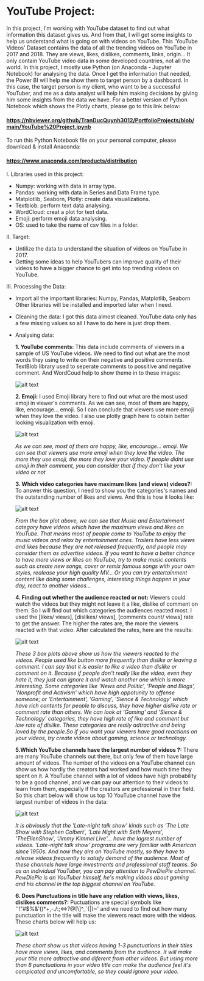 # YouTube Project:
In this project, I'm working with YouTube dataset to find out what information this dataset gives us. And from that, I will get some insights to help us understand what is going on with videos on YouTube.
This 'YouTube Videos' Dataset contains the data of all the trending videos on YouTube in 2017 and 2018. They are views, likes, dislikes, comments, links, origin... It only contain YouTube video data in some developed countries, not all the world.
In this project, I mostly use Python (on Anaconda - Jupyter Notebook) for analysing the data. Once I get the information that needed, the Power BI will help me show them to target person by a dashboard. In this case, the target person is my client, who want to be a successful YouTuber, and me as a data analyst will help him making decisions by giving him some insights from the data we have.
For a better version of Python Notebook which shows the Plotly charts, please go to this link below:
#### https://nbviewer.org/github/TranDucQuynh3012/PortfolioProjects/blob/main/YouTube%20Project.ipynb
To run this Python Notebook file on your personal computer, please download & install Anaconda: 
#### https://www.anaconda.com/products/distribution

I. Libraries used in this project:
   - Numpy: working with data in array type.
   - Pandas: working with data in Series and Data Frame type.
   - Matplotlib, Seaborn, Plotly: create data visualizations.
   - Textblob: perform text data analysing.
   - WordCloud: creat a plot for text data.
   - Emoji: perform emoji data analysing.
   - OS: used to take the name of csv files in a folder.

II. Target: 
   - Untilize the data to understand the situation of videos on YouTube in 2017. 
   - Getting some ideas to help YouTubers can improve quality of their videos to have a bigger chance to get into top trending videos on YouTube.

III. Processing the Data:
   * Import all the important libraries: Numpy, Pandas, Matplotlib, Seaborn
   Other libraries will be installed and imported later when I need.
   * Cleaning the data: I got this data almost cleaned. YouTube data only has a few missing values so all I have to do here is just drop them.
   * Analysing data: 

     **1. YouTube comments:** This data include comments of viewers in a sample of US YouTube videos. We need to find out what are the most words they using to write on their negative and positive comments.
     TextBlob library used to seperate comments to possitive and negative comment. And WordCoud help to show theme in to these images:
     
      ![alt text](https://github.com/TranDucQuynh3012/Data_Analysis_Project/blob/main/YouTube_Project/Plot/positivenagative.png)
     

      **2. Emoji:** I used Emoji library here to find out what are the most used emoji in viewer's comments. As we can see, most of them are happy, like, encourage... emoji. So I can conclude that viewers use more emoji when they love the video. I also use plotly graph here to obtain better looking visualization with emoji.
      
      ![alt text](https://github.com/TranDucQuynh3012/Data_Analysis_Project/blob/main/YouTube_Project/Plot/emoji.png)
      
      *As we can see, most of them are happy, like, encourage... emoji. We can see that viewers use more emoji when they love the video. The more they use emoji, the more they love your video. If people didnt use emoji in their comment, you can consider that if they don't like your video or not*

      **3. Which video categories have maximum likes (and views) videos?:** To answer this question, I need to show you the categories's names and the outstanding number of likes and views. And this is how it looks like:

      ![alt text](https://github.com/TranDucQuynh3012/Data_Analysis_Project/blob/main/YouTube_Project/Plot/likeandview.png)

      *From the box plot above, we can see that Music and Entertainment category have videos which have the maximum views and likes on YouTube. That means most of people come to YouTube to enjoy the music videos and relax by entertainment ones. Trailers have less views and likes because they are not released frequently, and people may consider them as advertise videos.
      If you want to have a better chance to have more views or likes on YouTube, try to make music contents such as create new songs, cover or remix famous songs with your own styles, realease your high quality MV... Or you can try entertainment content like doing some challenges, interesting things happen in your day, react to another videos...*

      **4. Finding out whether the audience reacted or not:** Viewers could watch the videos but they might not leave it a like, dislike of comment on them. So I will find out which categories the audiences reacted most. I used the [likes/ views], [dislikes/ views], [comments count/ views] rate to get the answer. The higher the rates are, the more the viewers reacted with that video. After calculated the rates, here are the results:

      ![alt text](https://github.com/TranDucQuynh3012/Data_Analysis_Project/blob/main/YouTube_Project/Plot/likerate.png)

      *These 3 box plots above show us how the viewers reacted to the videos. People used like button more frequently than dislike or leaving a comment. I can say that it is easier to like a video than dislike or comment on it. Because if people don't really like the video, even they hate it, they just can ignore it and watch another one which is more interesting. Some categories like 'News and Politic', 'People and Blogs', 'Nonprofit and Activism' which have high oppotunity to offense someone; or 'Entertainment', 'Gaming', 'Sience & Technology' which have rich contents for people to discuss, they have higher dislike rate or comment rate than others.*
      *We can look at 'Gaming' and 'Sience & Technology' categories, they have high rate of like and comment but low rate of dislike. These categories are really adtractive and being loved by the people.So if you want your viewers have good reactions on your videos, try create videos about gaming, science or technology.* 

      **5.Which YouTube channels have the largest number of videos ?:** There are many YouTube channels out there, but only few of them have large amount of videos. The number of the videos on a YouTube channel can show us how hardly the creators had worked and how much time they spent on it. A YouTube channel with a lot of videos have high probability to be a good channel, and we can pay our attention to their videos to learn from them, especially if the creators are professional in their field. So this chart below will show us top 10 YouTube channel have the largest number of videos in the data:
      
      ![alt text](https://github.com/TranDucQuynh3012/Data_Analysis_Project/blob/main/YouTube_Project/Plot/topchannel.png)

      *It is obviously that the 'Late-night talk show' kinds such as 'The Late Show with Stephen Colbert', 'Late Night with Seth Meyers', 'TheEllenShow', 'Jimmy Kimmel Live'... have the lagrest number of videos. 'Late-night talk show' programs are very familiar with American since 1950s. And now they airs on YouTube mostly, so they have to release videos frequently to satisfy demand of the audience. Most of these channels have large investments and professional staff teams. So as an individual YouTuber, you can pay attention to PewDiePie channel. PewDiePie is an YouTuber himself, he's making videos about gaming and his channel in the top biggest channel on YouTube.*

      **6. Does Punctuations in title  have any relation with views, likes, dislikes comments?:**  Puctuations are special symbols like ''!"#$%&\'()*+,-./:;<=>?@[\\]^_`{|}~' and we need to find out how many punctuation in the title will make the viewers react more with the videos. These charts below will help us:

      ![alt text](https://github.com/TranDucQuynh3012/Data_Analysis_Project/blob/main/YouTube_Project/Plot/punctuation.png)

      *These chart show us that videos having 1-3 punctuations in their titles have more views, likes, and comments from the audience. It will make your title more adtractive and diferent from other videos. But using more than 8 punctuations in your video title can make the audience feel it's compicated and uncomfortable, so they could ignore your video.*









